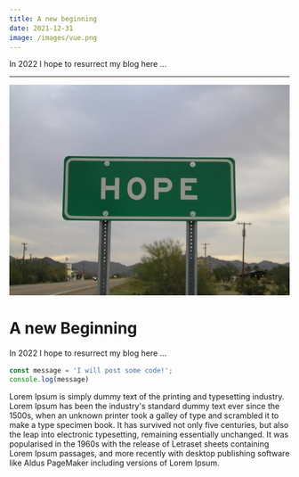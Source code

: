```yaml
---
title: A new beginning
date: 2021-12-31
image: /images/vue.png
---
```


In 2022 I hope to resurrect my blog here ...

---

![Hope](./20211231-a-new-beginning/Hope.jpg)

# A new Beginning

In 2022 I hope to resurrect my blog here ...

```javascript
const message = 'I will post some code!';
console.log(message)
```
Lorem Ipsum is simply dummy text of the printing and typesetting industry. Lorem Ipsum has been the industry's standard dummy text ever since the 1500s, when an unknown printer took a galley of type and scrambled it to make a type specimen book. It has survived not only five centuries, but also the leap into electronic typesetting, remaining essentially unchanged. It was popularised in the 1960s with the release of Letraset sheets containing Lorem Ipsum passages, and more recently with desktop publishing software like Aldus PageMaker including versions of Lorem Ipsum.
